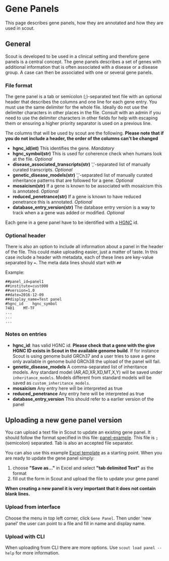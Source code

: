# Gene Panels

This page describes gene panels, how they are annotated and how they are used in scout.

## General

Scout is developed to be used in a clinical setting and therefore gene panels is a central concept. The gene panels describes a set of genes with additional information that is often associated with a disease or a disease group.
A case can then be associated with one or several gene panels.

### File format

The gene panel is a tab or semicolon (;)-separated text file with an optional header that describes the columns and one line for each gene entry. You must use the same delimiter for the whole file. Ideally do not use the delimiter characters in other places in the file. Consult with an admin if you need to use the delimiter characters in other fields for help with escaping them or ensuring a higher priority separator is used on a previous line.

The columns that will be used by scout are the following. **Please note that if you do not include a header, the order of the columns can't be changed**

- **hgnc_id(int)** This identifies the gene. *Mandatory*
- **hgnc_symbol(str)** This is used for coherence check when humans look at the file. *Optional*
- **disease_associated_transcripts(str)** ','-separated list of manually curated transcripts. *Optional*
- **genetic_disease_models(str)** ','-separated list of manually curated inheritance patterns that are followed for a gene. *Optional*
- **mosaicism(str)** If a gene is known to be associated with mosaicism this is annotated. *Optional*
- **reduced_penetrance(str)** If a gene is known to have reduced penetrance this is annotated. *Optional*
- **database_entry_version(str)** The database entry version is a way to track when a a gene was added or modified. *Optional*

Each gene in a gene panel have to be identified with a [HGNC](https://www.genenames.org/) id.

### Optional header

There is also an option to include all information about a panel in the header of the file. This could make uploading easier, just a matter of taste. In this case include a header with metadata, each of these lines are key-value separated by `=`. The meta data lines should start with `##`

Example:

```csv
##panel_id=panel1
##institute=cust000
##version=1.0
##date=2016-12-09
##display_name=Test panel
#hgnc_id	hgnc_symbol
7481	MT-TF
...
...
...
```

### Notes on entries

- **hgnc_id**: has valid HGNC id. **Please check that a gene with the give HGNC ID exists in Scout in the available genome build**. If for instance Scout is using genome build GRCh37 and a user tries to save a gene only available in genome build GRCh38 the upload of the panel will fail.
- **genetic_disease_models** A comma-separated list of inheritance models. Any standard model (AR,AD,XR,XD,MT,X,Y) will be saved under `inheritance_models`. Models different from standard models will be saved as `custom_inheritance_models`.
- **mosaicism** Any entry here will be interpreted as true
- **reduced_penetrance** Any entry here will be interpreted as true
- **database_entry_version** This should refer to a earlier version of the panel

## Uploading a new gene panel version

You can upload a text file in Scout to update an existing gene panel. It should follow the format specified in this file: [panel-example](../static/scout-3-panel-file-example.csv). This file is `;` (semicolon) separated. Tab is also an accepted file separator.

You can also use this example [Excel template](../static/scout-3-panel-file-example.xlsx) as a starting point. When you are ready to update the gene panel simply:

1. choose **"Save as..."** in Excel and select **"tab delimited Text"** as the format
2. fill out the form in Scout and upload the file to update your gene panel

**When creating a new panel it is very important that it does not contain blank lines.**

### Upload from interface

Choose the menu in top left corner, click `Gene Panel`. Then under 'new panel' the user can point to a file and fill in name and display name.

### Upload with CLI

When uploading from CLI there are more options. Use `scout load panel --help` for more information.
